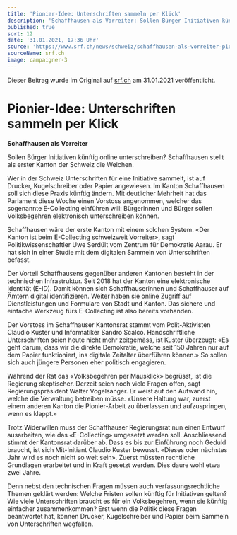```yaml
---
title: 'Pionier-Idee: Unterschriften sammeln per Klick'
description: 'Schaffhausen als Vorreiter: Sollen Bürger Initiativen künftig online unterschreiben? Schaffhausen stellt als erster Kanton der Schweiz die Weichen. '
published: true
sort: 12
date: '31.01.2021, 17:36 Uhr'
source: 'https://www.srf.ch/news/schweiz/schaffhausen-als-vorreiter-pionier-idee-unterschriften-sammeln-per-klick'
sourceName: srf.ch
image: campaigner-3
---
```


Dieser Beitrag wurde im Original auf [srf.ch](https://www.srf.ch/news/schweiz/schaffhausen-als-vorreiter-pionier-idee-unterschriften-sammeln-per-klick) am 31.01.2021 veröffentlicht.

# Pionier-Idee: Unterschriften sammeln per Klick

**Schaffhausen als Vorreiter**

Sollen Bürger Initiativen künftig online unterschreiben? Schaffhausen stellt als erster Kanton der Schweiz die Weichen.

Wer in der Schweiz Unterschriften für eine Initiative sammelt, ist auf Drucker, Kugelschreiber oder Papier angewiesen. Im Kanton Schaffhausen soll sich diese Praxis künftig ändern. Mit deutlicher Mehrheit hat das Parlament diese Woche einen Vorstoss angenommen, welcher das sogenannte E-Collecting einführen will: Bürgerinnen und Bürger sollen Volksbegehren elektronisch unterschreiben können.

Schaffhausen wäre der erste Kanton mit einem solchen System. «Der Kanton ist beim E-Collecting schweizweit Vorreiter», sagt Politikwissenschaftler Uwe Serdült vom Zentrum für Demokratie Aarau. Er hat sich in einer Studie mit dem digitalen Sammeln von Unterschriften befasst.

Der Vorteil Schaffhausens gegenüber anderen Kantonen besteht in der technischen Infrastruktur. Seit 2018 hat der Kanton eine elektronische Identität (E-ID). Damit können sich Schaffhauserinnen und Schaffhauser auf Ämtern digital identifizieren. Weiter haben sie online Zugriff auf Dienstleistungen und Formulare von Stadt und Kanton. Das sichere und einfache Werkzeug fürs E-Collecting ist also bereits vorhanden.

Der Vorstoss im Schaffhauser Kantonsrat stammt vom Polit-Aktivisten Claudio Kuster und Informatiker Sandro Scalco. Handschriftliche Unterschriften seien heute nicht mehr zeitgemäss, ist Kuster überzeugt: «Es geht darum, dass wir die direkte Demokratie, welche seit 150 Jahren nur auf dem Papier funktioniert, ins digitale Zeitalter überführen können.» So sollen sich auch jüngere Personen eher politisch engagieren.

Während der Rat das «Volksbegehren per Mausklick» begrüsst, ist die Regierung skeptischer. Derzeit seien noch viele Fragen offen, sagt Regierungspräsident Walter Vogelsanger. Er weist auf den Aufwand hin, welche die Verwaltung betreiben müsse. «Unsere Haltung war, zuerst einem anderen Kanton die Pionier-Arbeit zu überlassen und aufzuspringen, wenn es klappt.»

Trotz Widerwillen muss der Schaffhauser Regierungsrat nun einen Entwurf ausarbeiten, wie das «E-Collecting» umgesetzt werden soll. Anschliessend stimmt der Kantonsrat darüber ab. Dass es bis zur Einführung noch Geduld braucht, ist sich Mit-Initiant Claudio Kuster bewusst. «Dieses oder nächstes Jahr wird es noch nicht so weit sein». Zuerst müssten rechtliche Grundlagen erarbeitet und in Kraft gesetzt werden. Dies daure wohl etwa zwei Jahre.

Denn nebst den technischen Fragen müssen auch verfassungsrechtliche Themen geklärt werden: Welche Fristen sollen künftig für Initiativen gelten? Wie viele Unterschriften braucht es für ein Volksbegehren, wenn sie künftig einfacher zusammenkommen? Erst wenn die Politik diese Fragen beantwortet hat, können Drucker, Kugelschreiber und Papier beim Sammeln von Unterschriften wegfallen.
